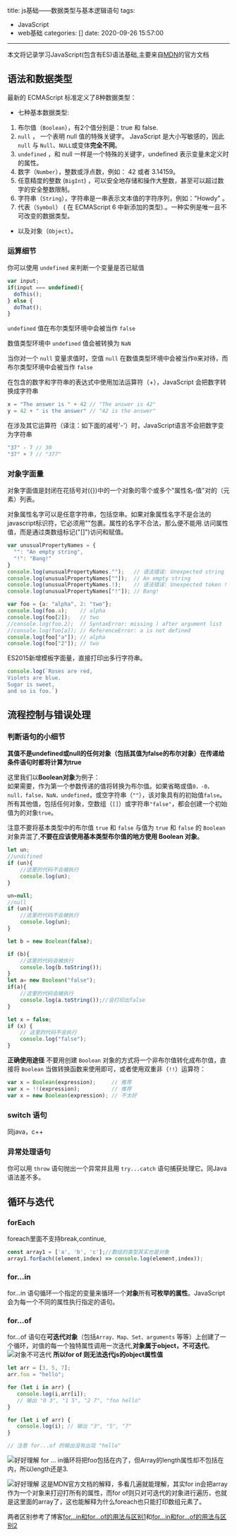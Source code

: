 title: js基础——数据类型与基本逻辑语句
tags:
  - JavaScript
  - web基础
categories: []
date: 2020-09-26 15:57:00
---
本文将记录学习JavaScript(包含有ES)语法基础,主要来自[MDN](https://developer.mozilla.org/en-US/docs/Web/JavaScript)的官方文档
<!--more-->
## 语法和数据类型
最新的 ECMAScript 标准定义了8种数据类型：
- 七种基本数据类型:
1. 布尔值（`Boolean`），有2个值分别是：true 和 false.
2. `null` ， 一个表明 null 值的特殊关键字。 JavaScript 是大小写敏感的，因此 `null` 与 `Null`、`NULL`或变体**完全不同**。
3. `undefined` ，和 null 一样是一个特殊的关键字，undefined 表示变量未定义时的属性。
4. 数字（`Number`），整数或浮点数，例如： 42 或者 3.14159。
5. 任意精度的整数 (`BigInt`) ，可以安全地存储和操作大整数，甚至可以超过数字的安全整数限制。
6. 字符串（`String`），字符串是一串表示文本值的字符序列，例如："Howdy" 。
7. 代表（`Symbol`） ( 在 ECMAScript 6 中新添加的类型).。一种实例是唯一且不可改变的数据类型。
- 以及对象（`Object`）。

### 运算细节
你可以使用 `undefined` 来判断一个变量是否已赋值
```js
var input;
if(input === undefined){
  doThis();
} else {
  doThat();
}
```
`undefined` 值在布尔类型环境中会被当作 `false`

数值类型环境中 `undefined` 值会被转换为 `NaN`

当你对一个 `null` 变量求值时，空值 `null` 在数值类型环境中会被当作`0`来对待，而布尔类型环境中会被当作 `false`

在包含的数字和字符串的表达式中使用加法运算符（+），JavaScript 会把数字转换成字符串
```js
x = "The answer is " + 42 // "The answer is 42"
y = 42 + " is the answer" // "42 is the answer"
```
在涉及其它运算符（译注：如下面的减号'-'）时，JavaScript语言不会把数字变为字符串
```js
"37" - 7 // 30
"37" + 7 // "377"
```



### 对象字面量
对象字面值是封闭在花括号对({})中的一个对象的零个或多个"属性名-值"对的（元素）列表。

对象属性名字可以是任意字符串，包括空串。如果对象属性名字不是合法的javascript标识符，它必须用""包裹。属性的名字不合法，那么便不能用.访问属性值，而是通过类数组标记("[]")访问和赋值。
```js
var unusualPropertyNames = {
  "": "An empty string",
  "!": "Bang!"
}
console.log(unusualPropertyNames."");   // 语法错误: Unexpected string
console.log(unusualPropertyNames[""]);  // An empty string
console.log(unusualPropertyNames.!);    // 语法错误: Unexpected token !
console.log(unusualPropertyNames["!"]); // Bang!
```

```js
var foo = {a: "alpha", 2: "two"};
console.log(foo.a);    // alpha
console.log(foo[2]);   // two
//console.log(foo.2);  // SyntaxError: missing ) after argument list
//console.log(foo[a]); // ReferenceError: a is not defined
console.log(foo["a"]); // alpha
console.log(foo["2"]); // two
```

ES2015新增模板字面量，直接打印出多行字符串。
```js
console.log(`Roses are red,
Violets are blue.
Sugar is sweet,
and so is foo.`)
```
## 流程控制与错误处理

### 判断语句的小细节

**其值不是undefined或null的任何对象（包括其值为false的布尔对象）在传递给条件语句时都将计算为true**

这里我们以**Boolean对象**为例子：  
如果需要，作为第一个参数传递的值将转换为布尔值。如果省略或值`0，-0，null，false，NaN，undefined`，或空字符串（`""`），该对象具有的初始值`false`。所有其他值，包括任何对象，空数组（`[]`）或字符串`"false"`，都会创建一个初始值为的对象`true`。


注意不要将基本类型中的布尔值 `true` 和 `false` 与值为 `true` 和 `false` 的 `Boolean` 对象弄混了,**不要在应该使用基本类型布尔值的地方使用 Boolean 对象**。

```js
let un;
//undifined
if (un){
    //这里的代码不会被执行
    console.log(un);
} 

un=null;
//null
if (un){
    //这里的代码不会被执行
    console.log(un);
} 

let b = new Boolean(false);

if (b){
    //这里的代码会被执行
    console.log(b.toString());
} 
let a= new Boolean("false");
if(a){
    //这里的代码会被执行
    console.log(a.toString());//会打印出false
}

let x = false;
if (x) {
    // 这里的代码不会执行
    console.log("false");
}
```
**正确使用途径**
不要用创建 `Boolean` 对象的方式将一个非布尔值转化成布尔值，直接将 `Boolean` 当做转换函数来使用即可，或者使用双重非（`!!`）运算符：
```js
var x = Boolean(expression);     // 推荐
var x = !!(expression);          // 推荐
var x = new Boolean(expression); // 不太好
```

### switch 语句
同java，c++

### 异常处理语句
你可以用 `throw` 语句抛出一个异常并且用 `try...catch` 语句捕获处理它。同Java语法差不多。


## 循环与迭代

### forEach
foreach里面不支持break,continue,
```js
const array1 = ['a', 'b', 'c'];//数组的类型其实也是对象
array1.forEach((element,index) => console.log(element,index));
```

### for...in
for...in 语句循环一个指定的变量来循环一个**对象**所有**可枚举的属性**。JavaScript 会为每一个不同的属性执行指定的语句。


### for...of
for...of 语句在**可迭代对象**（包括`Array、Map、Set、arguments` 等等）上创建了一个循环，对值的每一个独特属性调用一次迭代,**对象属于object，不可迭代**。
![对象不可迭代](./js基础/3.png)
**所以for of 则无法迭代js的object属性值**
```js
let arr = [3, 5, 7];
arr.foo = "hello";

for (let i in arr) {
   console.log(i,arr[i]); 
   // 输出 "0 3", "1 5", "2 7", "foo hello"
}

for (let i of arr) {
   console.log(i); // 输出 "3", "5", "7"
}

// 注意 for...of 的输出没有出现 "hello"
```
![好好理解](./js基础/2.png)
for … in循环将把foo包括在内了，但Array的length属性却不包括在内，所以length还是3.

![好好理解](./js基础/1.png)
这是MDN官方文档的解释，多看几遍就能理解，其实for in会把array作为一个对象来打迎打所有的属性，而for of则只对可迭代的对象进行遍历，也就是这里面的array了，这也能解释为什么foreach也只能打印数组元素了。

两者区别参考了博客[for…in和for…of的用法与区别1](https://blog.csdn.net/IUBKBK/article/details/90962430?utm_medium=distribute.pc_relevant.none-task-blog-BlogCommendFromMachineLearnPai2-6.edu_weight&depth_1-utm_source=distribute.pc_relevant.none-task-blog-BlogCommendFromMachineLearnPai2-6.edu_weight)和[for…in和for…of的用法与区别2](https://blog.csdn.net/IUBKBK/article/details/90962430?utm_medium=distribute.pc_relevant.none-task-blog-BlogCommendFromMachineLearnPai2-6.edu_weight&depth_1-utm_source=distribute.pc_relevant.none-task-blog-BlogCommendFromMachineLearnPai2-6.edu_weight)
